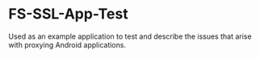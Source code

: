 FS-SSL-App-Test
===============

Used as an example application to test and describe the issues that arise with proxying Android applications.
